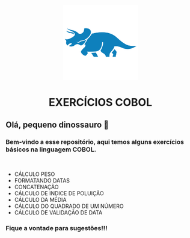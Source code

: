 <div align ="center">

<img src="./IMG/dvsk-skill-cobol.e139d66e.png" > </img>

# EXERCÍCIOS COBOL 
</div>

## Olá, pequeno dinossauro :t-rex:

### Bem-vindo a esse repositório, aqui temos alguns exercícios básicos na linguagem COBOL. 
<br>
<ul>
    <li><a src="https://github.com/cmarih/exercicios-basicos-cobol/blob/master/C%C3%93DIGOS/CALCULO-PESO.cbl">CÁLCULO PESO</a></li>
    <li><a src="https://github.com/cmarih/exercicios-basicos-cobol/blob/master/C%C3%93DIGOS/DATA.cbl">FORMATANDO DATAS</a></li>
    <li><a src="https://github.com/cmarih/exercicios-basicos-cobol/blob/master/C%C3%93DIGOS/COCATENA%C3%87%C3%83O.cbl">CONCATENAÇÃO</a></li>
    <li><a src="https://github.com/cmarih/exercicios-basicos-cobol/blob/master/C%C3%93DIGOS/INIDICE-POLUICAO.cbl">CÁLCULO DE INDICE DE POLUIÇÃO</a></li>
    <li><a src="https://github.com/cmarih/exercicios-basicos-cobol/blob/master/C%C3%93DIGOS/EXERCICIO_I.cbl">CÁLCULO DA MÉDIA</a></li>
    <li><a src="https://github.com/cmarih/exercicios-basicos-cobol/blob/master/C%C3%93DIGOS/QUADRADO.cbl">CÁLCULO DO QUADRADO DE UM NÚMERO</a></li>
    <li><a src="https://github.com/cmarih/exercicios-basicos-cobol/blob/master/C%C3%93DIGOS/VALIDACAO-DATA.cbl">CÁLCULO DE VALIDAÇÃO DE DATA</a></li>
</ul>

### Fique a vontade para sugestões!!!
